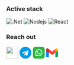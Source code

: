 ### Active stack

![.Net](https://img.shields.io/badge/.NET-5C2D91?style=for-the-badge&logo=.net&logoColor=white)
![Nodejs](https://img.shields.io/badge/node.js%20-%2343853D.svg?&style=for-the-badge&logo=node.js&logoColor=white)
![React](https://img.shields.io/badge/React-61DAFB?style=for-the-badge&logo=react&logoColor=white)

### Reach out
<div id="social" align="left">
  <a href="https://www.linkedin.com/in/ishandry" target="_blank" rel="noreferrer"><img src="https://raw.githubusercontent.com/danielcranney/readme-generator/main/public/icons/socials/linkedin.svg" width="32" height="32" /></a>
  <a href="https://t.me/ishandry" target="_blank" rel="noreferrer"><img src="./telegram.png"  width="32" height="32"/></a>
  <a href="https://wa.me/380971861220" target="_blank" rel="noreferrer"><img src="./whatsapp.png" width="32" height="32"/></a>
  <a href="mailto:andriy.ishchukk@gmail.com" target="_blank" rel="noreferrer"><img src="./gmail.png" width="32" height="32"/></a>
</div>
